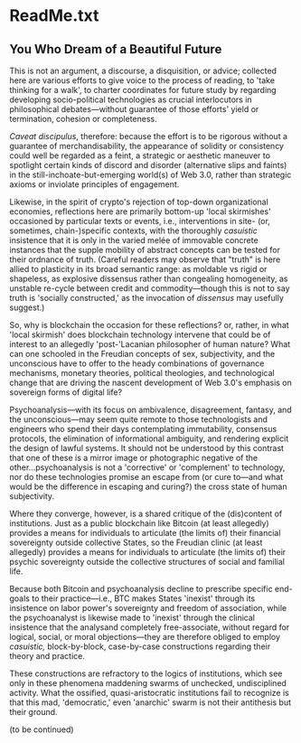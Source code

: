 # ReadMe.txt
## You Who Dream of a Beautiful Future

This is not an argument, a discourse, a disquisition, or advice; collected here are various efforts to give voice to the process of reading, to 'take thinking for a walk', to charter coordinates for future study by regarding developing socio-political technologies as crucial interlocutors in philosophical debates—without guarantee of those efforts' yield or termination, cohesion or completeness.

_Caveat discipulus_, therefore: because the effort is to be rigorous without a guarantee of merchandisability, the appearance of solidity or consistency could well be regarded as a feint, a strategic or aesthetic maneuver to spotlight certain kinds of discord and disorder (alternative slips and faints) in the still-inchoate-but-emerging world(s) of Web 3.0, rather than strategic axioms or inviolate principles of engagement.

Likewise, in the spirit of crypto's rejection of top-down organizational economies, reflections here are primarily bottom-up 'local skirmishes' occasioned by particular texts or events, i.e., interventions in site- (or, sometimes, chain-)specific contexts, with the thoroughly _casuistic_ insistence that it is only in the varied melée of immovable concrete instances that the supple mobility of abstract concepts can be tested for their ordnance of truth. (Careful readers may observe that "truth" is here allied to plasticity in its broad semantic range: as moldable vs rigid or shapeless, as explosive dissensus rather than congealing homogeneity, as unstable re-cycle between credit and commodity—though this is not to say truth is 'socially constructed,' as the invocation of _dissensus_ may usefully suggest.)

So, why is blockchain the occasion for these reflections? or, rather, in what 'local skirmish' does blockchain technology intervene that could be of interest to an allegedly 'post-'Lacanian philosopher of human nature? What can one schooled in the Freudian concepts of sex, subjectivity, and the unconscious have to offer to the heady combinations of governance mechanisms, monetary theories, political theologies, and technological change that are driving the nascent development of Web 3.0's emphasis on sovereign forms of digital life?

Psychoanalysis—with its focus on ambivalence, disagreement, fantasy, and the unconscious—may seem quite remote to those technologists and engineers who spend their days contemplating immutability, consensus protocols, the elimination of informational ambiguity, and rendering explicit the design of lawful systems. It should not be understood by this contrast that one of these is a mirror image or photographic negative of the other...psychoanalysis is not a 'corrective' or 'complement' to technology, nor do these technologies promise an escape from (or cure to—and what would be the difference in escaping and curing?) the cross state of human subjectivity.

Where they converge, however, is a shared critique of the (dis)content of institutions. Just as a public blockchain like Bitcoin (at least allegedly) provides a means for individuals to articulate (the limits of) their financial sovereignty outside collective States, so the Freudian clinic (at least allegedly) provides a means for individuals to articulate (the limits of) their psychic sovereignty outside the collective structures of social and familial life. 

Because both Bitcoin and psychoanalysis decline to prescribe specific end-goals to their practice—i.e., BTC makes States 'inexist' through its insistence on labor power's sovereignty and freedom of association, while the psychoanalyst is likewise made to 'inexist' through the clinical insistence that the analysand completely free-associate, without regard for logical, social, or moral objections—they are therefore obliged to employ _casuistic,_ block-by-block, case-by-case constructions regarding their theory and practice. 

These constructions are refractory to the logics of institutions, which see only in these phenomena maddening swarms of unchecked, undisciplined activity. What the ossified, quasi-aristocratic institutions fail to recognize is that this mad, 'democratic,' even 'anarchic' swarm is not their antithesis but their ground. 


(to be continued)
